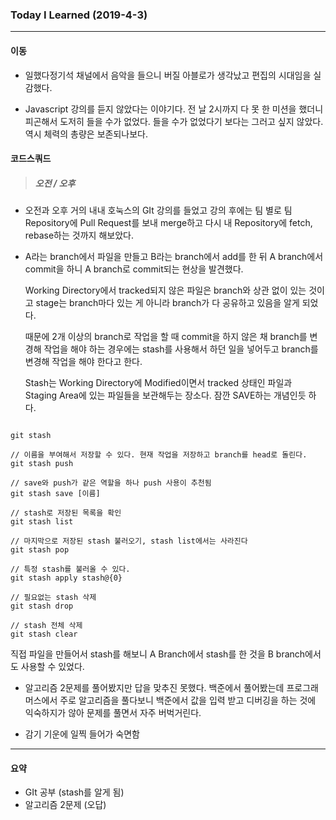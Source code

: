 ### Today I Learned (2019-4-3)

---

#### 이동

- 일했다정기석 채널에서 음악을 들으니 버질 아블로가 생각났고 편집의 시대임을 실감했다.

- Javascript 강의를 듣지 않았다는 이야기다. 전 날 2시까지 다 못 한 미션을 했더니 피곤해서 도저히 들을 수가 없었다. 들을 수가 없었다기 보다는 그러고 싶지 않았다. 역시 체력의 총량은 보존되나보다.



#### 코드스쿼드

> ##### 오전 / 오후

- 오전과 오후 거의 내내 호눅스의 GIt 강의를 들었고 강의 후에는 팀 별로  팀 Repository에 Pull Request를 보내 merge하고 다시 내 Repository에 fetch, rebase하는 것까지 해보았다. 



- A라는 branch에서 파일을 만들고 B라는 branch에서 add를 한 뒤 A branch에서 commit을 하니 A branch로 commit되는 현상을 발견했다. 

  Working Directory에서 tracked되지 않은 파일은 branch와 상관 없이 있는 것이고 stage는 branch마다 있는 게 아니라 branch가 다 공유하고 있음을 알게 되었다. 

  때문에 2개 이상의 branch로 작업을 할 때 commit을 하지 않은 채 branch를 변경해 작업을 해야 하는 경우에는 stash를 사용해서 하던 일을 넣어두고 branch를 변경해 작업을 해야 한다고 한다. 

  Stash는 Working Directory에 Modified이면서 tracked 상태인 파일과 Staging Area에 있는 파일들을 보관해두는 장소다. 잠깐 SAVE하는 개념인듯 하다. 

```

git stash

// 이름을 부여해서 저장할 수 있다. 현재 작업을 저장하고 branch를 head로 돌린다.
git stash push

// save와 push가 같은 역할을 하나 push 사용이 추천됨
git stash save [이름]

// stash로 저장된 목록을 확인
git stash list

// 마지막으로 저장된 stash 불러오기, stash list에서는 사라진다
git stash pop

// 특정 stash를 불러올 수 있다. 
git stash apply stash@{0}

// 필요없는 stash 삭제
git stash drop

// stash 전체 삭제
git stash clear
```

직접 파일을 만들어서 stash를 해보니 A Branch에서 stash를 한 것을 B branch에서도 사용할 수 있었다.



- 알고리즘 2문제를 풀어봤지만 답을 맞추진 못했다. 백준에서 풀어봤는데 프로그래머스에서 주로 알고리즘을 풀다보니 백준에서 값을 입력 받고 디버깅을 하는 것에 익숙하지가 않아 문제를 풀면서 자주 버벅거린다.



- 감기 기운에 일찍 들어가 숙면함

---

#### 요약

- GIt 공부 (stash를 알게 됨)
- 알고리즘 2문제 (오답)